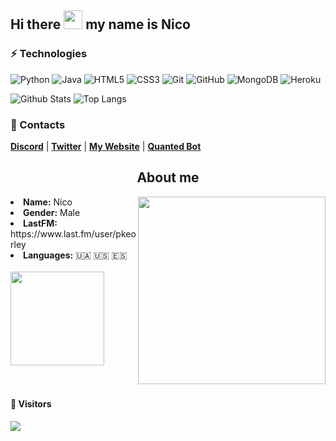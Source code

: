 ## Hi there <img src="https://raw.githubusercontent.com/aemmadi/aemmadi/master/wave.gif" width="30"> my name is Nico
### ⚡ Technologies
![Python](https://img.shields.io/badge/-Python-black?style=flat-square&logo=Python)
![Java](https://img.shields.io/badge/-java-E34A86?style=flat-square&logo=java)
![HTML5](https://img.shields.io/badge/-HTML5-E34F26?style=flat-square&logo=html5&logoColor=white)
![CSS3](https://img.shields.io/badge/-CSS3-1572B6?style=flat-square&logo=css3)
![Git](https://img.shields.io/badge/-Git-black?style=flat-square&logo=git)
![GitHub](https://img.shields.io/badge/-GitHub-181717?style=flat-square&logo=github)
![MongoDB](https://img.shields.io/badge/-MongoDB-black?style=flat-square&logo=mongodb)
![Heroku](https://img.shields.io/badge/-Heroku-430098?style=flat-square&logo=heroku)

![Github Stats](https://github-readme-stats.vercel.app/api?username=pkeorley&count_private=true&show_icons=true&include_all_commits=true)
![Top Langs](https://github-readme-stats.vercel.app/api/top-langs/?username=pkeorley&hide=TeX&layout=compact)

### 📝 Contacts
<p>
    <strong><a target="_blank" href="https://discord.com/users/762805351242268702">Discord</a></strong> |
    <strong><a target="_blank" href="https://twitter.com/pkeorley">Twitter</a></strong> |
    <strong><a target="_blank" href="https://pkeorley.xyz">My Website</a></strong> |
    <strong><a target="_blank" href="https://pkeorley.xyz/i/quanted-invite">Quanted Bot</a></strong>
</p>

<div>
    <h2 align="center">About me</h2>
    <div align="center">
        <img height="300" src="https://spotify-github-profile.vercel.app/api/view?uid=v2bdqm6yljgpwqjbc8l6xifi7&cover_image=true&theme=default" align="right">
    </div>
    <li><b>Name:</b> Nico</li>
    <li><b>Gender:</b> Male</li>
    <li><b>LastFM:</b> https://www.last.fm/user/pkeorley</li>
    <li><b>Languages:</b> 🇺🇦 🇺🇸 🇪🇸</li>
<br>
    <img height="150" src="https://discord-readme-badge.vercel.app/api?id=762805351242268702">
    <br><br><br>
    </div>
<div>

#### 👀 Visitors
<img src="https://visitor-badge.laobi.icu/badge?page_id=pkeorley.pkeorley"></img>
